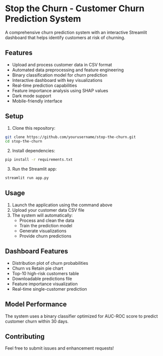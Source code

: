 # Stop the Churn - Customer Churn Prediction System

A comprehensive churn prediction system with an interactive Streamlit dashboard that helps identify customers at risk of churning.

## Features

- Upload and process customer data in CSV format
- Automated data preprocessing and feature engineering
- Binary classification model for churn prediction
- Interactive dashboard with key visualizations
- Real-time prediction capabilities
- Feature importance analysis using SHAP values
- Dark mode support
- Mobile-friendly interface

## Setup

1. Clone this repository:
```bash
git clone https://github.com/yourusername/stop-the-churn.git
cd stop-the-churn
```

2. Install dependencies:
```bash
pip install -r requirements.txt
```

3. Run the Streamlit app:
```bash
streamlit run app.py
```

## Usage

1. Launch the application using the command above
2. Upload your customer data CSV file
3. The system will automatically:
   - Process and clean the data
   - Train the prediction model
   - Generate visualizations
   - Provide churn predictions

## Dashboard Features

- Distribution plot of churn probabilities
- Churn vs Retain pie chart
- Top-10 high-risk customers table
- Downloadable predictions file
- Feature importance visualization
- Real-time single-customer prediction

## Model Performance

The system uses a binary classifier optimized for AUC-ROC score to predict customer churn within 30 days.

## Contributing

Feel free to submit issues and enhancement requests! 